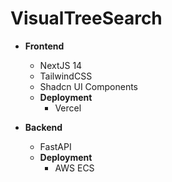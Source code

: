 # VisualTreeSearch

- **Frontend**
  - NextJS 14
  - TailwindCSS
  - Shadcn UI Components
  - **Deployment**
    - Vercel


- **Backend**
  - FastAPI
  - **Deployment**
    - AWS ECS


